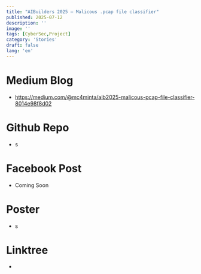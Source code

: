 ```yaml
---
title: "AIBuilders 2025 — Malicous .pcap file classifier"
published: 2025-07-12
description: ''
image: ''
tags: [CyberSec,Project]
category: 'Stories'
draft: false 
lang: 'en'
---
```


# Medium Blog

- <https://medium.com/@mc4minta/aib2025-malicous-pcap-file-classifier-8014e98f8d02>

# Github Repo

- s

# Facebook Post

- Coming Soon

# Poster

- s

# Linktree

-
